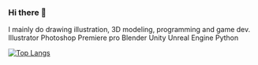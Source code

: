 ### Hi there 👋
I mainly do drawing illustration, 3D modeling, programming and game dev.
Illustrator
Photoshop
Premiere pro
Blender
Unity
Unreal Engine
Python
<!--
**JrRVvt4ODwM2NQf9MHj1/JrRVvt4ODwM2NQf9MHj1** is a ✨ _special_ ✨ repository because its `README.md` (this file) appears on your GitHub profile.

Here are some ideas to get you started:

- 🔭 I’m currently working on ...
- 🌱 I’m currently learning ...
- 👯 I’m looking to collaborate on ...
- 🤔 I’m looking for help with ...
- 💬 Ask me about ...
- 📫 How to reach me: ...
- 😄 Pronouns: ...
- ⚡ Fun fact: ...
-->
[![Top Langs](https://github-readme-stats.vercel.app/api/top-langs/?username={JrRVvt4ODwM2NQf9MHj1}&layout=compact&theme=onedark)](https://github.com/anuraghazra/github-readme-stats)
